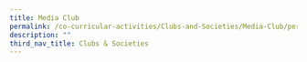 ```yaml
---
title: Media Club
permalink: /co-curricular-activities/Clubs-and-Societies/Media-Club/permalink
description: ""
third_nav_title: Clubs & Societies
---
```

